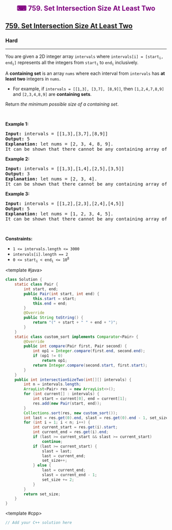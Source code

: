 <div align = "center">
<h style = "margin-bottom: 0px; margin-top: 0px; color : purple;" align = "center" class = "header">

## ⌨ 759. Set Intersection Size At Least Two

</h>
</div>

<h2><a href="https://leetcode.com/problems/set-intersection-size-at-least-two" target = "_blank">759. Set Intersection Size At Least Two</a></h2><h3>Hard</h3><hr><p>You are given a 2D integer array <code>intervals</code> where <code>intervals[i] = [start<sub>i</sub>, end<sub>i</sub>]</code> represents all the integers from <code>start<sub>i</sub></code> to <code>end<sub>i</sub></code> inclusively.</p>

<p>A <strong>containing set</strong> is an array <code>nums</code> where each interval from <code>intervals</code> has <strong>at least two</strong> integers in <code>nums</code>.</p>

<ul>
	<li>For example, if <code>intervals = [[1,3], [3,7], [8,9]]</code>, then <code>[1,2,4,7,8,9]</code> and <code>[2,3,4,8,9]</code> are <strong>containing sets</strong>.</li>
</ul>

<p>Return <em>the minimum possible size of a containing set</em>.</p>

<p>&nbsp;</p>
<p><strong class="example">Example 1:</strong></p>

<pre>
<strong>Input:</strong> intervals = [[1,3],[3,7],[8,9]]
<strong>Output:</strong> 5
<strong>Explanation:</strong> let nums = [2, 3, 4, 8, 9].
It can be shown that there cannot be any containing array of size 4.
</pre>

<p><strong class="example">Example 2:</strong></p>

<pre>
<strong>Input:</strong> intervals = [[1,3],[1,4],[2,5],[3,5]]
<strong>Output:</strong> 3
<strong>Explanation:</strong> let nums = [2, 3, 4].
It can be shown that there cannot be any containing array of size 2.
</pre>

<p><strong class="example">Example 3:</strong></p>

<pre>
<strong>Input:</strong> intervals = [[1,2],[2,3],[2,4],[4,5]]
<strong>Output:</strong> 5
<strong>Explanation:</strong> let nums = [1, 2, 3, 4, 5].
It can be shown that there cannot be any containing array of size 4.
</pre>

<p>&nbsp;</p>
<p><strong>Constraints:</strong></p>

<ul>
	<li><code>1 &lt;= intervals.length &lt;= 3000</code></li>
	<li><code>intervals[i].length == 2</code></li>
	<li><code>0 &lt;= start<sub>i</sub> &lt; end<sub>i</sub> &lt;= 10<sup>8</sup></code></li>
</ul>

<CodeTabs :languages="[ { name: 'C++', slot: 'cpp' }, { name: 'Java', slot: 'java' } ]"> <template #java>

```java
class Solution {
    static class Pair {
        int start, end;
        public Pair(int start, int end) {
            this.start = start;
            this.end = end;
        }
        @Override
        public String toString() {
            return "(" + start + " " + end + ")";
        }
    }
    static class custom_sort implements Comparator<Pair> {
        @Override
        public int compare(Pair first, Pair second) {
            int op1 = Integer.compare(first.end, second.end);
            if (op1 != 0)
                return op1;
            return Integer.compare(second.start, first.start);
        }
    }
    public int intersectionSizeTwo(int[][] intervals) {
        int n = intervals.length;
        ArrayList<Pair> res = new ArrayList<>();
        for (int current[] : intervals) {
            int start = current[0], end = current[1];
            res.add(new Pair(start, end));
        }
        Collections.sort(res, new custom_sort());
        int last = res.get(0).end, slast = res.get(0).end - 1, set_size = 2;
        for (int i = 1; i < n; i++) {
            int current_start = res.get(i).start;
            int current_end = res.get(i).end;
            if (last >= current_start && slast >= current_start)
                continue;
            if (last >= current_start) {
                slast = last;
                last = current_end;
                set_size++;
            } else {
                last = current_end;
                slast = current_end - 1;
                set_size += 2;
            }
        }
        return set_size;
    }
}
```

</template>

<template #cpp>

```cpp
// Add your C++ solution here
```

</template>

</CodeTabs>
